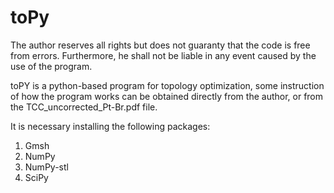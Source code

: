 # toPy

The author reserves all rights but does not guaranty that the code is free from errors. Furthermore, he shall not be liable in any event caused by the use of the program.  

toPY is a python-based program for topology optimization, some instruction of how the program works can be obtained directly from the author, or from the TCC_uncorrected_Pt-Br.pdf file.

It is necessary installing the following packages:
1. Gmsh
2. NumPy
3. NumPy-stl
4. SciPy
